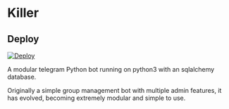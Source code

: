 # Killer

## Deploy

[![Deploy](https://www.herokucdn.com/deploy/button.svg)](https://heroku.com/deploy?)

A modular telegram Python bot running on python3 with an sqlalchemy database.

Originally a simple group management bot with multiple admin features, it has evolved, becoming extremely modular and 
simple to use.
